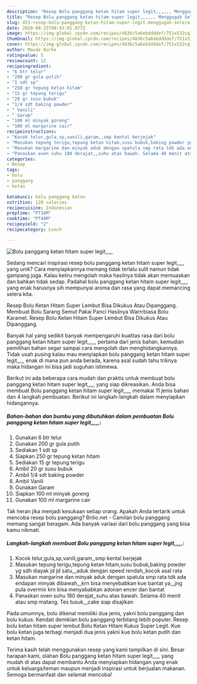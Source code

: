 ```yaml
---
description: "Resep Bolu panggang ketan hitam super legit,,,,,, Menggugah Selera"
title: "Resep Bolu panggang ketan hitam super legit,,,,,, Menggugah Selera"
slug: 453-resep-bolu-panggang-ketan-hitam-super-legit-menggugah-selera
date: 2020-08-25T00:43:01.077Z
image: https://img-global.cpcdn.com/recipes/4836c5a6ebddddef/751x532cq70/bolu-panggang-ketan-hitam-super-legit-foto-resep-utama.jpg
thumbnail: https://img-global.cpcdn.com/recipes/4836c5a6ebddddef/751x532cq70/bolu-panggang-ketan-hitam-super-legit-foto-resep-utama.jpg
cover: https://img-global.cpcdn.com/recipes/4836c5a6ebddddef/751x532cq70/bolu-panggang-ketan-hitam-super-legit-foto-resep-utama.jpg
author: Maude Burke
ratingvalue: 5
reviewcount: 12
recipeingredient:
- "6 btr telur"
- "200 gr gula putih"
- "1 sdt sp"
- "250 gr tepung ketan hitam"
- "15 gr tepung terigu"
- "20 gr susu bubuk"
- "1/4 sdt baking powder"
- " Vanili"
- " Garam"
- "100 ml minyak goreng"
- "100 ml margarine cair"
recipeinstructions:
- "Kocok telur,gula,sp,vanili,garam,,smp kental berjejak"
- "Masukan tepung terigu,tepung ketan hitam,susu bubuk,baking powder yg sdh diayak jd jd satu,,,aduk dengan speed rendah,,kocok asal rata"
- "Masukan margarine dan minyak aduk dengan spatula smp rata tdk ada endapan minyak dibawah,,,krn bisa menyebabkan kue bantat ya,,,jng pula overmix krn bisa menyababkan adonan encer dan bantat"
- "Panaskan oven suhu 180 derajat,,suhu atas bawah. Selama 40 menit atau smp matang. Tes tusuk,,,cake siap disajikan"
categories:
- Resep
tags:
- bolu
- panggang
- ketan

katakunci: bolu panggang ketan 
nutrition: 128 calories
recipecuisine: Indonesian
preptime: "PT34M"
cooktime: "PT44M"
recipeyield: "2"
recipecategory: Lunch

---
```



![Bolu panggang ketan hitam super legit,,,,,](https://img-global.cpcdn.com/recipes/4836c5a6ebddddef/751x532cq70/bolu-panggang-ketan-hitam-super-legit-foto-resep-utama.jpg)

Sedang mencari inspirasi resep bolu panggang ketan hitam super legit,,,,, yang unik? Cara menyiapkannya memang tidak terlalu sulit namun tidak gampang juga. Kalau keliru mengolah maka hasilnya tidak akan memuaskan dan bahkan tidak sedap. Padahal bolu panggang ketan hitam super legit,,,,, yang enak harusnya sih mempunyai aroma dan rasa yang dapat memancing selera kita.

Resep Bolu Ketan Hitam Super Lembut Bisa Dikukus Atau Dipanggang. Membuat Bolu Sarang Semut Pakai Panci Hasilnya Warrrbiasa Bolu Karamel. Resep Bolu Ketan Hitam Super Lembut Bisa Dikukus Atau Dipanggang.

Banyak hal yang sedikit banyak mempengaruhi kualitas rasa dari bolu panggang ketan hitam super legit,,,,,, pertama dari jenis bahan, kemudian pemilihan bahan segar sampai cara mengolah dan menghidangkannya. Tidak usah pusing kalau mau menyiapkan bolu panggang ketan hitam super legit,,,,, enak di mana pun anda berada, karena asal sudah tahu triknya maka hidangan ini bisa jadi suguhan istimewa.


Berikut ini ada beberapa cara mudah dan praktis untuk membuat bolu panggang ketan hitam super legit,,,,, yang siap dikreasikan. Anda bisa membuat Bolu panggang ketan hitam super legit,,,,, memakai 11 jenis bahan dan 4 langkah pembuatan. Berikut ini langkah-langkah dalam menyiapkan hidangannya.

<!--inarticleads1-->

##### Bahan-bahan dan bumbu yang dibutuhkan dalam pembuatan Bolu panggang ketan hitam super legit,,,,,:

1. Gunakan 6 btr telur
1. Gunakan 200 gr gula putih
1. Sediakan 1 sdt sp
1. Siapkan 250 gr tepung ketan hitam
1. Sediakan 15 gr tepung terigu
1. Ambil 20 gr susu bubuk
1. Ambil 1/4 sdt baking powder
1. Ambil  Vanili
1. Gunakan  Garam
1. Siapkan 100 ml minyak goreng
1. Gunakan 100 ml margarine cair


Tak heran jika menjadi kesukaan setiap orang. Apakah Anda tertarik untuk mencoba resep bolu panggang? Brilio.net - Camilan bolu panggang memang sangat beragam. Ada banyak variasi dari bolu panggang yang bisa kamu nikmati. 

<!--inarticleads2-->

##### Langkah-langkah membuat Bolu panggang ketan hitam super legit,,,,,:

1. Kocok telur,gula,sp,vanili,garam,,smp kental berjejak
1. Masukan tepung terigu,tepung ketan hitam,susu bubuk,baking powder yg sdh diayak jd jd satu,,,aduk dengan speed rendah,,kocok asal rata
1. Masukan margarine dan minyak aduk dengan spatula smp rata tdk ada endapan minyak dibawah,,,krn bisa menyebabkan kue bantat ya,,,jng pula overmix krn bisa menyababkan adonan encer dan bantat
1. Panaskan oven suhu 180 derajat,,suhu atas bawah. Selama 40 menit atau smp matang. Tes tusuk,,,cake siap disajikan


Pada umumnya, bolu dikenal memiliki dua jenis, yakni bolu panggang dan bolu kukus. Kendati demikian bolu panggang terbilang lebih populer. Resep bolu ketan hitam super lembut Bolu Ketan Hitam Kukus Super Legit. Kue bolu ketan juga terbagi menjadi dua jenis yakni kue bolu ketan putih dan ketan hitam. 

Terima kasih telah menggunakan resep yang kami tampilkan di sini. Besar harapan kami, olahan Bolu panggang ketan hitam super legit,,,,, yang mudah di atas dapat membantu Anda menyiapkan hidangan yang enak untuk keluarga/teman maupun menjadi inspirasi untuk berjualan makanan. Semoga bermanfaat dan selamat mencoba!
